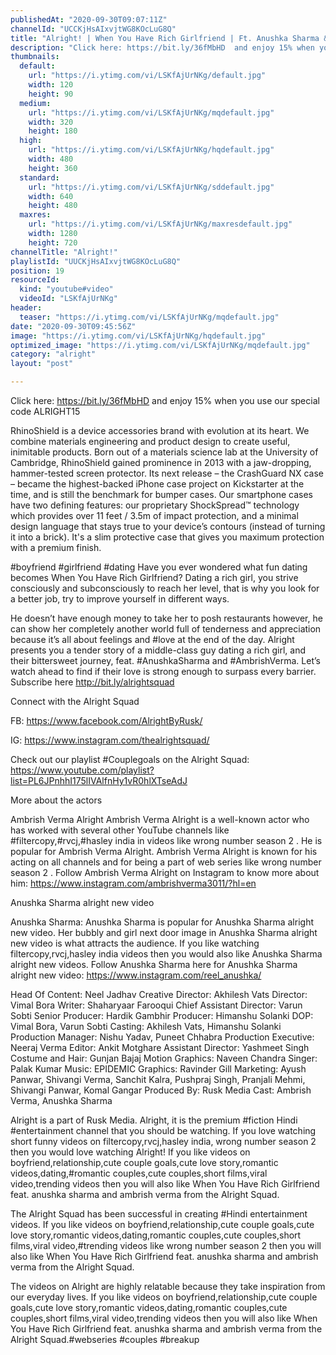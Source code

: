 ```yaml
---
publishedAt: "2020-09-30T09:07:11Z"
channelId: "UCCKjHsAIxvjtWG8KOcLuG8Q"
title: "Alright! | When You Have Rich Girlfriend | Ft. Anushka Sharma & Ambrish Verma"
description: "Click here: https://bit.ly/36fMbHD  and enjoy 15% when you use our special code ALRIGHT15\n\nRhinoShield is a device accessories brand with evolution at its heart. We combine materials engineering and product design to create useful, inimitable products. Born out of a materials science lab at the University of Cambridge, RhinoShield gained prominence in 2013 with a jaw-dropping, hammer-tested screen protector. Its next release – the CrashGuard NX case – became the highest-backed iPhone case project on Kickstarter at the time, and is still the benchmark for bumper cases. Our smartphone cases have two defining features: our proprietary ShockSpread™️ technology which provides over 11 feet / 3.5m of impact protection, and a minimal design language that stays true to your device’s contours (instead of turning it into a brick). It's a slim protective case that gives you maximum protection with a premium finish. \n\n#boyfriend #girlfriend #dating\nHave you ever wondered what fun dating becomes When You Have Rich Girlfriend? Dating a rich girl, you strive consciously and subconsciously to reach her level, that is why you look for a better job, try to improve yourself in different ways.\n\nHe doesn’t have enough money to take her to posh restaurants however, he can show her completely another world full of tenderness and appreciation because it’s all about feelings and #love at the end of the day. Alright presents you a tender story of a middle-class guy dating a rich girl, and their bittersweet journey, feat. #AnushkaSharma and #AmbrishVerma. Let’s watch ahead to find if their love is strong enough to surpass every barrier. Subscribe here http://bit.ly/alrightsquad\n\nConnect with the Alright Squad\n\nFB: https://www.facebook.com/AlrightByRusk/\n\nIG: https://www.instagram.com/thealrightsquad/\n\nCheck out our playlist #Couplegoals on the Alright Squad: https://www.youtube.com/playlist?list=PL6JPnhhI175lIVAlfnHy1vR0hlXTseAdJ\n\nMore about the actors\n\nAmbrish Verma Alright\nAmbrish Verma Alright is a well-known actor who has worked with several other YouTube channels like #filtercopy,#rvcj,#hasley india in videos like wrong number season 2 . He is popular for Ambrish Verma Alright.  Ambrish Verma Alright is known for his acting on all channels and for being a part of web series like wrong number season 2 . Follow Ambrish Verma Alright on Instagram to know more about him: https://www.instagram.com/ambrishverma3011/?hl=en\n\nAnushka Sharma alright new video\n\nAnushka Sharma: Anushka Sharma  is popular for Anushka Sharma alright new video. Her bubbly and girl next door image in Anushka Sharma alright new video is what attracts the audience. If you like watching filtercopy,rvcj,hasley india videos then you would also like Anushka Sharma alright new videos. Follow Anushka Sharma here for Anushka Sharma alright new video: https://www.instagram.com/reel_anushka/\n\nHead Of Content: Neel Jadhav\nCreative Director: Akhilesh Vats\nDirector: Vimal Bora\nWriter: Shaharyaar Farooqui\nChief Assistant Director: Varun Sobti\nSenior Producer: Hardik Gambhir\nProducer: Himanshu Solanki\n DOP: Vimal Bora, Varun Sobti\nCasting: Akhilesh Vats, Himanshu Solanki\nProduction Manager: Nishu Yadav, Puneet Chhabra\nProduction Executive: Neeraj Verma\nEditor: Ankit Motghare\nAssistant Director: Yashmeet Singh\nCostume and Hair: Gunjan Bajaj\nMotion Graphics: Naveen Chandra\nSinger: Palak Kumar\nMusic: EPIDEMIC \nGraphics: Ravinder Gill\nMarketing: Ayush Panwar, Shivangi Verma, Sanchit Kalra, Pushpraj Singh, Pranjali Mehmi, Shivangi Panwar, Komal Gangar\nProduced By:  Rusk Media\nCast: Ambrish Verma, Anushka Sharma\n\nAlright is a part of Rusk Media. Alright, it is the premium #fiction Hindi #entertainment channel that you should be watching. If you love watching short funny videos on filtercopy,rvcj,hasley india, wrong number season 2 then you would love watching Alright! If you like videos on boyfriend,relationship,cute couple goals,cute love story,romantic videos,dating,#romantic couples,cute couples,short films,viral video,trending videos then you will also like When You Have Rich Girlfriend feat. anushka sharma and ambrish verma from the Alright Squad.\n\nThe Alright Squad has been successful in creating #Hindi entertainment videos. If you like videos on boyfriend,relationship,cute couple goals,cute love story,romantic videos,dating,romantic couples,cute couples,short films,viral video,#trending videos like wrong number season 2 then you will also like When You Have Rich Girlfriend feat. anushka sharma and ambrish verma from the Alright Squad.\n\nThe videos on Alright are highly relatable because they take inspiration from our everyday lives. If you like videos on boyfriend,relationship,cute couple goals,cute love story,romantic videos,dating,romantic couples,cute couples,short films,viral video,trending videos then you will also like When You Have Rich Girlfriend feat. anushka sharma and ambrish verma from the Alright Squad.#webseries #couples #breakup"
thumbnails:
  default:
    url: "https://i.ytimg.com/vi/LSKfAjUrNKg/default.jpg"
    width: 120
    height: 90
  medium:
    url: "https://i.ytimg.com/vi/LSKfAjUrNKg/mqdefault.jpg"
    width: 320
    height: 180
  high:
    url: "https://i.ytimg.com/vi/LSKfAjUrNKg/hqdefault.jpg"
    width: 480
    height: 360
  standard:
    url: "https://i.ytimg.com/vi/LSKfAjUrNKg/sddefault.jpg"
    width: 640
    height: 480
  maxres:
    url: "https://i.ytimg.com/vi/LSKfAjUrNKg/maxresdefault.jpg"
    width: 1280
    height: 720
channelTitle: "Alright!"
playlistId: "UUCKjHsAIxvjtWG8KOcLuG8Q"
position: 19
resourceId:
  kind: "youtube#video"
  videoId: "LSKfAjUrNKg"
header:
  teaser: "https://i.ytimg.com/vi/LSKfAjUrNKg/mqdefault.jpg"
date: "2020-09-30T09:45:56Z"
image: "https://i.ytimg.com/vi/LSKfAjUrNKg/hqdefault.jpg"
optimized_image: "https://i.ytimg.com/vi/LSKfAjUrNKg/mqdefault.jpg"
category: "alright"
layout: "post"

---
```

Click here: https://bit.ly/36fMbHD  and enjoy 15% when you use our special code ALRIGHT15

RhinoShield is a device accessories brand with evolution at its heart. We combine materials engineering and product design to create useful, inimitable products. Born out of a materials science lab at the University of Cambridge, RhinoShield gained prominence in 2013 with a jaw-dropping, hammer-tested screen protector. Its next release – the CrashGuard NX case – became the highest-backed iPhone case project on Kickstarter at the time, and is still the benchmark for bumper cases. Our smartphone cases have two defining features: our proprietary ShockSpread™️ technology which provides over 11 feet / 3.5m of impact protection, and a minimal design language that stays true to your device’s contours (instead of turning it into a brick). It's a slim protective case that gives you maximum protection with a premium finish. 

#boyfriend #girlfriend #dating
Have you ever wondered what fun dating becomes When You Have Rich Girlfriend? Dating a rich girl, you strive consciously and subconsciously to reach her level, that is why you look for a better job, try to improve yourself in different ways.

He doesn’t have enough money to take her to posh restaurants however, he can show her completely another world full of tenderness and appreciation because it’s all about feelings and #love at the end of the day. Alright presents you a tender story of a middle-class guy dating a rich girl, and their bittersweet journey, feat. #AnushkaSharma and #AmbrishVerma. Let’s watch ahead to find if their love is strong enough to surpass every barrier. Subscribe here http://bit.ly/alrightsquad

Connect with the Alright Squad

FB: https://www.facebook.com/AlrightByRusk/

IG: https://www.instagram.com/thealrightsquad/

Check out our playlist #Couplegoals on the Alright Squad: https://www.youtube.com/playlist?list=PL6JPnhhI175lIVAlfnHy1vR0hlXTseAdJ

More about the actors

Ambrish Verma Alright
Ambrish Verma Alright is a well-known actor who has worked with several other YouTube channels like #filtercopy,#rvcj,#hasley india in videos like wrong number season 2 . He is popular for Ambrish Verma Alright.  Ambrish Verma Alright is known for his acting on all channels and for being a part of web series like wrong number season 2 . Follow Ambrish Verma Alright on Instagram to know more about him: https://www.instagram.com/ambrishverma3011/?hl=en

Anushka Sharma alright new video

Anushka Sharma: Anushka Sharma  is popular for Anushka Sharma alright new video. Her bubbly and girl next door image in Anushka Sharma alright new video is what attracts the audience. If you like watching filtercopy,rvcj,hasley india videos then you would also like Anushka Sharma alright new videos. Follow Anushka Sharma here for Anushka Sharma alright new video: https://www.instagram.com/reel_anushka/

Head Of Content: Neel Jadhav
Creative Director: Akhilesh Vats
Director: Vimal Bora
Writer: Shaharyaar Farooqui
Chief Assistant Director: Varun Sobti
Senior Producer: Hardik Gambhir
Producer: Himanshu Solanki
 DOP: Vimal Bora, Varun Sobti
Casting: Akhilesh Vats, Himanshu Solanki
Production Manager: Nishu Yadav, Puneet Chhabra
Production Executive: Neeraj Verma
Editor: Ankit Motghare
Assistant Director: Yashmeet Singh
Costume and Hair: Gunjan Bajaj
Motion Graphics: Naveen Chandra
Singer: Palak Kumar
Music: EPIDEMIC 
Graphics: Ravinder Gill
Marketing: Ayush Panwar, Shivangi Verma, Sanchit Kalra, Pushpraj Singh, Pranjali Mehmi, Shivangi Panwar, Komal Gangar
Produced By:  Rusk Media
Cast: Ambrish Verma, Anushka Sharma

Alright is a part of Rusk Media. Alright, it is the premium #fiction Hindi #entertainment channel that you should be watching. If you love watching short funny videos on filtercopy,rvcj,hasley india, wrong number season 2 then you would love watching Alright! If you like videos on boyfriend,relationship,cute couple goals,cute love story,romantic videos,dating,#romantic couples,cute couples,short films,viral video,trending videos then you will also like When You Have Rich Girlfriend feat. anushka sharma and ambrish verma from the Alright Squad.

The Alright Squad has been successful in creating #Hindi entertainment videos. If you like videos on boyfriend,relationship,cute couple goals,cute love story,romantic videos,dating,romantic couples,cute couples,short films,viral video,#trending videos like wrong number season 2 then you will also like When You Have Rich Girlfriend feat. anushka sharma and ambrish verma from the Alright Squad.

The videos on Alright are highly relatable because they take inspiration from our everyday lives. If you like videos on boyfriend,relationship,cute couple goals,cute love story,romantic videos,dating,romantic couples,cute couples,short films,viral video,trending videos then you will also like When You Have Rich Girlfriend feat. anushka sharma and ambrish verma from the Alright Squad.#webseries #couples #breakup